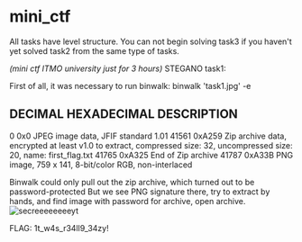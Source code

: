 # mini_ctf

All tasks have level structure. You can not begin solving task3 if you haven't yet solved task2 from the same type of tasks.

*(mini ctf ITMO university just for 3 hours)*
STEGANO task1:

First of all, it was necessary to run binwalk:
binwalk 'task1.jpg' -e

DECIMAL       HEXADECIMAL     DESCRIPTION
--------------------------------------------------------------------------------
0             0x0             JPEG image data, JFIF standard 1.01
41561         0xA259          Zip archive data, encrypted at least v1.0 to extract, compressed size: 32, uncompressed size: 20, name: first_flag.txt
41765         0xA325          End of Zip archive
41787         0xA33B          PNG image, 759 x 141, 8-bit/color RGB, non-interlaced

Binwalk could only pull out the zip archive, which turned out to be password-protected
But we see PNG signature there, try to extract by hands, and find image with password for archive, open archive.
![secreeeeeeeeyt](https://user-images.githubusercontent.com/35141662/48094539-7c2f2f80-e223-11e8-82d5-6fbdb4bacdc6.png)

FLAG: 1t_w4s_r34ll9_34zy!


